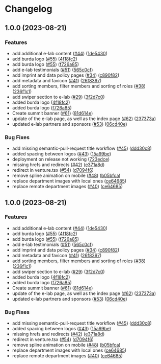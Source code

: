 # Changelog

## 1.0.0 (2023-08-21)


### Features

* add additional e-lab content ([#44](https://github.com/tum-ai/website/issues/44)) ([1de5430](https://github.com/tum-ai/website/commit/1de5430ab9eb8e7ec387a09cba84658ae7b41b5d))
* add burda logo ([#55](https://github.com/tum-ai/website/issues/55)) ([4f18fc2](https://github.com/tum-ai/website/commit/4f18fc2be878a425183f829e916859801268812f))
* add burda logo ([#55](https://github.com/tum-ai/website/issues/55)) ([f726a85](https://github.com/tum-ai/website/commit/f726a85b56554880a5617f600815a2a37c66b6ef))
* add e-lab testimonials ([#51](https://github.com/tum-ai/website/issues/51)) ([565c0cf](https://github.com/tum-ai/website/commit/565c0cfe42c7da047a205f992896f2ff527ba3c1))
* add imprint and data policy pages ([#34](https://github.com/tum-ai/website/issues/34)) ([c890f82](https://github.com/tum-ai/website/commit/c890f82f40b1aeba162207812f7bdedb4fd4c719))
* add metadata and favicon ([#41](https://github.com/tum-ai/website/issues/41)) ([26f8397](https://github.com/tum-ai/website/commit/26f8397b2faeb23bb8ae3d2d247f64c552a30568))
* add sorting members, filter members and sorting of roles ([#38](https://github.com/tum-ai/website/issues/38)) ([236f1c1](https://github.com/tum-ai/website/commit/236f1c1bf61cdb1781d84696a273c967ed901822))
* add swiper section to e-lab ([#29](https://github.com/tum-ai/website/issues/29)) ([3f2d7c0](https://github.com/tum-ai/website/commit/3f2d7c076d869852c66883d73f04621361454c18))
* added burda logo ([4f18fc2](https://github.com/tum-ai/website/commit/4f18fc2be878a425183f829e916859801268812f))
* added burda logo ([f726a85](https://github.com/tum-ai/website/commit/f726a85b56554880a5617f600815a2a37c66b6ef))
* Create summit banner ([#61](https://github.com/tum-ai/website/issues/61)) ([81d614e](https://github.com/tum-ai/website/commit/81d614e5fab994b2525bcbead74c0f9f4881206d))
* update of the e-lab page, as well as the index page ([#62](https://github.com/tum-ai/website/issues/62)) ([237373a](https://github.com/tum-ai/website/commit/237373a9ef44cdbd22b60b330eed5da50a29115f))
* updated e-lab partners and sponsors ([#53](https://github.com/tum-ai/website/issues/53)) ([06cd40e](https://github.com/tum-ai/website/commit/06cd40e34617096c8409c3f15718f68bd410e72f))


### Bug Fixes

* add missing semantic-pull-request title workflow ([#45](https://github.com/tum-ai/website/issues/45)) ([ddd30c8](https://github.com/tum-ai/website/commit/ddd30c859ae3bb98ce20d546992b34bfedcec279))
* added spacing between logos ([#43](https://github.com/tum-ai/website/issues/43)) ([15a99be](https://github.com/tum-ai/website/commit/15a99bec003592c7f4a4717702513b5176e0fd80))
* deployment on release not working ([723edce](https://github.com/tum-ai/website/commit/723edcebe4b0d3cd8019d52211c989b4c44c183b))
* missing hrefs and redirects ([#42](https://github.com/tum-ai/website/issues/42)) ([e371a8d](https://github.com/tum-ai/website/commit/e371a8d352fd6babe70d8ca2091052b542d4f5f2))
* redirect in venture.tsx ([#54](https://github.com/tum-ai/website/issues/54)) ([d7094f6](https://github.com/tum-ai/website/commit/d7094f6edf9b6dd9d915e0cc1a7173ee3d054989))
* remove spline animation on mobile ([#48](https://github.com/tum-ai/website/issues/48)) ([b05bfca](https://github.com/tum-ai/website/commit/b05bfca74935a0e1981fa4ea4fcf43262cf0e2c1))
* replace department images with local ones ([ce64685](https://github.com/tum-ai/website/commit/ce646856a8220b1efa06736da256c8dc09393a1e))
* replace remote department images ([#40](https://github.com/tum-ai/website/issues/40)) ([ce64685](https://github.com/tum-ai/website/commit/ce646856a8220b1efa06736da256c8dc09393a1e))

## 1.0.0 (2023-08-21)


### Features

* add additional e-lab content ([#44](https://github.com/tum-ai/website/issues/44)) ([1de5430](https://github.com/tum-ai/website/commit/1de5430ab9eb8e7ec387a09cba84658ae7b41b5d))
* add burda logo ([#55](https://github.com/tum-ai/website/issues/55)) ([4f18fc2](https://github.com/tum-ai/website/commit/4f18fc2be878a425183f829e916859801268812f))
* add burda logo ([#55](https://github.com/tum-ai/website/issues/55)) ([f726a85](https://github.com/tum-ai/website/commit/f726a85b56554880a5617f600815a2a37c66b6ef))
* add e-lab testimonials ([#51](https://github.com/tum-ai/website/issues/51)) ([565c0cf](https://github.com/tum-ai/website/commit/565c0cfe42c7da047a205f992896f2ff527ba3c1))
* add imprint and data policy pages ([#34](https://github.com/tum-ai/website/issues/34)) ([c890f82](https://github.com/tum-ai/website/commit/c890f82f40b1aeba162207812f7bdedb4fd4c719))
* add metadata and favicon ([#41](https://github.com/tum-ai/website/issues/41)) ([26f8397](https://github.com/tum-ai/website/commit/26f8397b2faeb23bb8ae3d2d247f64c552a30568))
* add sorting members, filter members and sorting of roles ([#38](https://github.com/tum-ai/website/issues/38)) ([236f1c1](https://github.com/tum-ai/website/commit/236f1c1bf61cdb1781d84696a273c967ed901822))
* add swiper section to e-lab ([#29](https://github.com/tum-ai/website/issues/29)) ([3f2d7c0](https://github.com/tum-ai/website/commit/3f2d7c076d869852c66883d73f04621361454c18))
* added burda logo ([4f18fc2](https://github.com/tum-ai/website/commit/4f18fc2be878a425183f829e916859801268812f))
* added burda logo ([f726a85](https://github.com/tum-ai/website/commit/f726a85b56554880a5617f600815a2a37c66b6ef))
* Create summit banner ([#61](https://github.com/tum-ai/website/issues/61)) ([81d614e](https://github.com/tum-ai/website/commit/81d614e5fab994b2525bcbead74c0f9f4881206d))
* update of the e-lab page, as well as the index page ([#62](https://github.com/tum-ai/website/issues/62)) ([237373a](https://github.com/tum-ai/website/commit/237373a9ef44cdbd22b60b330eed5da50a29115f))
* updated e-lab partners and sponsors ([#53](https://github.com/tum-ai/website/issues/53)) ([06cd40e](https://github.com/tum-ai/website/commit/06cd40e34617096c8409c3f15718f68bd410e72f))


### Bug Fixes

* add missing semantic-pull-request title workflow ([#45](https://github.com/tum-ai/website/issues/45)) ([ddd30c8](https://github.com/tum-ai/website/commit/ddd30c859ae3bb98ce20d546992b34bfedcec279))
* added spacing between logos ([#43](https://github.com/tum-ai/website/issues/43)) ([15a99be](https://github.com/tum-ai/website/commit/15a99bec003592c7f4a4717702513b5176e0fd80))
* missing hrefs and redirects ([#42](https://github.com/tum-ai/website/issues/42)) ([e371a8d](https://github.com/tum-ai/website/commit/e371a8d352fd6babe70d8ca2091052b542d4f5f2))
* redirect in venture.tsx ([#54](https://github.com/tum-ai/website/issues/54)) ([d7094f6](https://github.com/tum-ai/website/commit/d7094f6edf9b6dd9d915e0cc1a7173ee3d054989))
* remove spline animation on mobile ([#48](https://github.com/tum-ai/website/issues/48)) ([b05bfca](https://github.com/tum-ai/website/commit/b05bfca74935a0e1981fa4ea4fcf43262cf0e2c1))
* replace department images with local ones ([ce64685](https://github.com/tum-ai/website/commit/ce646856a8220b1efa06736da256c8dc09393a1e))
* replace remote department images ([#40](https://github.com/tum-ai/website/issues/40)) ([ce64685](https://github.com/tum-ai/website/commit/ce646856a8220b1efa06736da256c8dc09393a1e))
